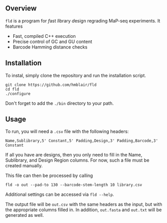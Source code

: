 ## Overview
`fld` is a program for *f*ast *l*ibrary *d*esign regrading MaP-seq experiments. It features
* Fast, compiled C++ execution
* Precise control of GC and GU content
* Barcode Hamming distance checks

## Installation

To instal, simply clone the repository and run the installation script.
```
git clone https://github.com/hmblair/fld
cd fld
./configure
```
Don't forget to add the `./bin` directory to your path.

## Usage

To run, you will need a `.csv` file with the following headers:

```
Name,Sublibrary,5' Constant,5' Padding,Design,3' Padding,Barcode,3' Constant
```

If all you have are designs, then you only need to fill in the Name, Sublibrary, and Design Region columns. For now, such a file must be created manually.

This file can then be processed by calling
```
fld -o out --pad-to 130 --barcode-stem-length 10 library.csv
```
Additional settings can be accessed via `fld --help`.

The output file will be `out.csv` with the same headers as the input, but with the appropriate columns filled in. In addition, `out.fasta` and `out.txt` will be generated as well.
